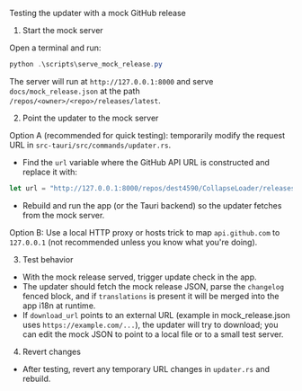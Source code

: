 Testing the updater with a mock GitHub release

1. Start the mock server

Open a terminal and run:

```powershell
python .\scripts\serve_mock_release.py
```

The server will run at `http://127.0.0.1:8000` and serve `docs/mock_release.json` at the path `/repos/<owner>/<repo>/releases/latest`.

2. Point the updater to the mock server

Option A (recommended for quick testing): temporarily modify the request URL in `src-tauri/src/commands/updater.rs`.

-   Find the `url` variable where the GitHub API URL is constructed and replace it with:

```rust
let url = "http://127.0.0.1:8000/repos/dest4590/CollapseLoader/releases/latest".to_string();
```

-   Rebuild and run the app (or the Tauri backend) so the updater fetches from the mock server.

Option B: Use a local HTTP proxy or hosts trick to map `api.github.com` to `127.0.0.1` (not recommended unless you know what you're doing).

3. Test behavior

-   With the mock release served, trigger update check in the app.
-   The updater should fetch the mock release JSON, parse the `changelog` fenced block, and if `translations` is present it will be merged into the app i18n at runtime.
-   If `download_url` points to an external URL (example in mock_release.json uses `https://example.com/...`), the updater will try to download; you can edit the mock JSON to point to a local file or to a small test server.

4. Revert changes

-   After testing, revert any temporary URL changes in `updater.rs` and rebuild.
